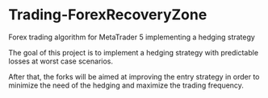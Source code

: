 # Trading-ForexRecoveryZone
Forex trading algorithm for MetaTrader 5 implementing a hedging strategy

The goal of this project is to implement a hedging strategy with predictable losses at worst case scenarios.

After that, the forks will be aimed at improving the entry strategy in order to minimize the need of the hedging and maximize the trading frequency.
